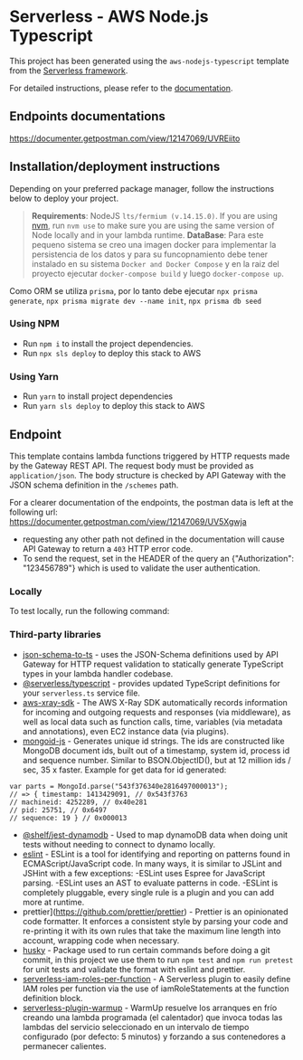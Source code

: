 # Serverless - AWS Node.js Typescript

This project has been generated using the `aws-nodejs-typescript` template from the [Serverless framework](https://www.serverless.com/).

For detailed instructions, please refer to the [documentation](https://www.serverless.com/framework/docs/providers/aws/).

## Endpoints documentations

https://documenter.getpostman.com/view/12147069/UVREiito
## Installation/deployment instructions

Depending on your preferred package manager, follow the instructions below to deploy your project.

> **Requirements**: NodeJS `lts/fermium (v.14.15.0)`. If you are using [nvm](https://github.com/nvm-sh/nvm), run `nvm use` to make sure you are using the same version of Node locally and in your lambda runtime.
> **DataBase**: Para este pequeno sistema se creo una imagen docker para implementar la persistencia de los datos y para su funcopnamiento debe tener instalado en su sistema `Docker and Docker Compose` y en la raiz del proyecto ejecutar `docker-compose build` y luego `docker-compose up`.

Como ORM se utiliza `prisma`, por lo tanto debe ejecutar `npx prisma generate`, `npx prisma migrate dev --name init`, `npx prisma db seed`
### Using NPM

- Run `npm i` to install the project dependencies.
- Run `npx sls deploy` to deploy this stack to AWS

### Using Yarn

- Run `yarn` to install project dependencies
- Run `yarn sls deploy` to deploy this stack to AWS

## Endpoint

This template contains lambda functions triggered by HTTP requests made by the Gateway REST API. The request body must be provided as `application/json`. The body structure is checked by API Gateway with the JSON schema definition in the `/schemes` path.

For a clearer documentation of the endpoints, the postman data is left at the following url: https://documenter.getpostman.com/view/12147069/UV5Xgwja

- requesting any other path not defined in the documentation will cause API Gateway to return a `403` HTTP error code.
- To send the request, set in the HEADER of the query an {"Authorization": "123456789"} which is used to validate the user authentication.


### Locally

To test locally, run the following command:





### Third-party libraries

- j[son-schema-to-ts](https://github.com/ThomasAribart/json-schema-to-ts) - uses the JSON-Schema definitions used by API Gateway for HTTP request validation to statically generate TypeScript types in your lambda handler codebase.
- [@serverless/typescript](https://github.com/serverless/typescript) - provides updated TypeScript definitions for your `serverless.ts` service file.
- [aws-xray-sdk](https://www.npmjs.com/package/aws-xray-sdk) - The AWS X-Ray SDK automatically records information for incoming and outgoing requests and responses (via middleware), as well as local data such as function calls, time, variables (via metadata and annotations), even EC2 instance data (via plugins).
- [mongoid-js](https://www.npmjs.com/package/aws-xray-sdk) - Generates unique id strings. The ids are constructed like MongoDB document ids, built out of a timestamp, system id, process id and sequence number. Similar to BSON.ObjectID(), but at 12 million ids / sec, 35 x faster. Example for get data for id generated:
```
var parts = MongoId.parse("543f376340e2816497000013");
// => { timestamp: 1413429091, // 0x543f3763
// machineid: 4252289, // 0x40e281
// pid: 25751, // 0x6497
// sequence: 19 } // 0x000013
```
- [@shelf/jest-dynamodb](https://github.com/shelfio/jest-dynamodb) - Used to map dynamoDB data when doing unit tests without needing to connect to dynamo locally.
- [eslint](https://github.com/eslint/eslint) - ESLint is a tool for identifying and reporting on patterns found in ECMAScript/JavaScript code. In many ways, it is similar to JSLint and JSHint with a few exceptions:
-ESLint uses Espree for JavaScript parsing.
-ESLint uses an AST to evaluate patterns in code.
-ESLint is completely pluggable, every single rule is a plugin and you can add more at runtime.
- prettier](https://github.com/prettier/prettier) - Prettier is an opinionated code formatter. It enforces a consistent style by parsing your code and re-printing it with its own rules that take the maximum line length into account, wrapping code when necessary.
- [husky](https://www.npmjs.com/package/husky) - Package used to run certain commands before doing a git commit, in this project we use them to run `npm test` and `npm run pretest` for unit tests and validate the format with eslint and prettier.
- [serverless-iam-roles-per-function](https://www.npmjs.com/package/serverless-iam-roles-per-function) - A Serverless plugin to easily define IAM roles per function via the use of iamRoleStatements at the function definition block.
- [serverless-plugin-warmup](https://github.com/juanjoDiaz/serverless-plugin-warmup) - WarmUp resuelve los arranques en frío creando una lambda programada (el calentador) que invoca todas las lambdas del servicio seleccionado en un intervalo de tiempo configurado (por defecto: 5 minutos) y forzando a sus contenedores a permanecer calientes.
